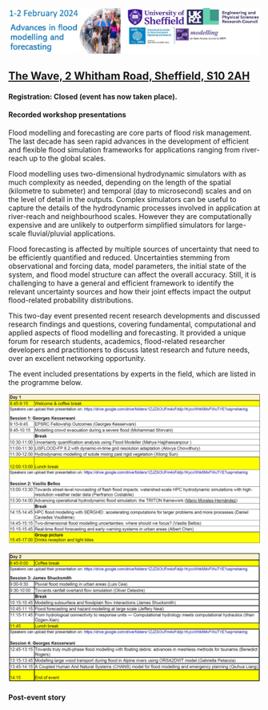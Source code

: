 
[![Image](/Figures/Logo_IAHR.png)](https://www.seamlesswave.com/2024_Feb_Event)


## [The Wave, 2 Whitham Road, Sheffield, S10 2AH](https://goo.gl/maps/NufwV3nUbFnHGAPi6)

#### Registration: Closed (event has now taken place). 

#### Recorded workshop presentations

Flood modelling and forecasting are core parts of flood risk management. The last decade has seen rapid advances in the development of efficient and flexible flood simulation frameworks for applications ranging from river-reach up to the global scales.

Flood modelling uses two-dimensional hydrodynamic simulators with as much complexity as needed, depending on the length of the spatial (kilometre to submeter) and temporal (day to microsecond) scales and on the level of detail in the outputs. Complex simulators can be useful to capture the details of the hydrodynamic processes involved in application at river-reach and neighbourhood scales. However they are computationally expensive and are unlikely to outperform simplified simulators for large-scale fluvial/pluvial applications.

Flood forecasting is affected by multiple sources of uncertainty that need to be efficiently quantified and reduced. Uncertainties stemming from observational and forcing data, model parameters, the initial state of the system, and flood model structure can affect the overall accuracy. Still, it is challenging to have a general and efficient framework to identify the relevant uncertainty sources and how their joint effects impact the output flood-related probability distributions.


This two-day event presented recent research developments and discussed research findings and questions, covering fundamental, computational and applied aspects of flood modelling and forecasting. It provided a unique forum for research students, academics, flood-related researcher developers and practitioners to discuss latest research and future needs, over an excellent networking opportunity.



The event included presentations by experts in the field, which are listed in the programme below. 


![Image](/Figures/Day1.png)

![Image](/Figures/Day2.png) 


#### Post-event story
